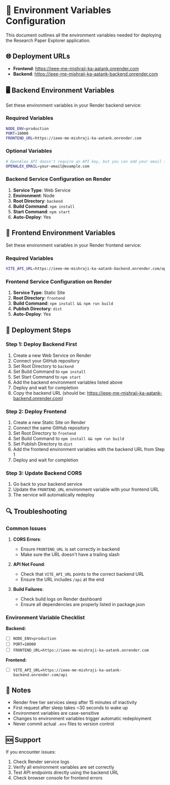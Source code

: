 # 🔧 Environment Variables Configuration

This document outlines all the environment variables needed for deploying the Research Paper Explorer application.

## 🌐 Deployment URLs

- **Frontend**: https://ieee-me-mishraji-ka-aatank.onrender.com
- **Backend**: https://ieee-me-mishraji-ka-aatank-backend.onrender.com

## 🖥️ Backend Environment Variables

Set these environment variables in your Render backend service:

### Required Variables

```bash
NODE_ENV=production
PORT=10000
FRONTEND_URL=https://ieee-me-mishraji-ka-aatank.onrender.com
```

### Optional Variables

```bash
# OpenAlex API doesn't require an API key, but you can add your email for better rate limits
OPENALEX_EMAIL=your-email@example.com
```

### Backend Service Configuration on Render

1. **Service Type**: Web Service
2. **Environment**: Node
3. **Root Directory**: `backend`
4. **Build Command**: `npm install`
5. **Start Command**: `npm start`
6. **Auto-Deploy**: Yes

## 🎨 Frontend Environment Variables

Set these environment variables in your Render frontend service:

### Required Variables

```bash
VITE_API_URL=https://ieee-me-mishraji-ka-aatank-backend.onrender.com/api
```

### Frontend Service Configuration on Render

1. **Service Type**: Static Site
2. **Root Directory**: `frontend`
3. **Build Command**: `npm install && npm run build`
4. **Publish Directory**: `dist`
5. **Auto-Deploy**: Yes

## 🚀 Deployment Steps

### Step 1: Deploy Backend First

1. Create a new Web Service on Render
2. Connect your GitHub repository
3. Set Root Directory to `backend`
4. Set Build Command to `npm install`
5. Set Start Command to `npm start`
6. Add the backend environment variables listed above
7. Deploy and wait for completion
8. Copy the backend URL (should be: https://ieee-me-mishraji-ka-aatank-backend.onrender.com)

### Step 2: Deploy Frontend

1. Create a new Static Site on Render
2. Connect the same GitHub repository
3. Set Root Directory to `frontend`
4. Set Build Command to `npm install && npm run build`
5. Set Publish Directory to `dist`
6. Add the frontend environment variables with the backend URL from Step 1
7. Deploy and wait for completion

### Step 3: Update Backend CORS

1. Go back to your backend service
2. Update the `FRONTEND_URL` environment variable with your frontend URL
3. The service will automatically redeploy

## 🔍 Troubleshooting

### Common Issues

1. **CORS Errors**: 
   - Ensure `FRONTEND_URL` is set correctly in backend
   - Make sure the URL doesn't have a trailing slash

2. **API Not Found**: 
   - Check that `VITE_API_URL` points to the correct backend URL
   - Ensure the URL includes `/api` at the end

3. **Build Failures**: 
   - Check build logs on Render dashboard
   - Ensure all dependencies are properly listed in package.json

### Environment Variable Checklist

**Backend:**
- [ ] `NODE_ENV=production`
- [ ] `PORT=10000`
- [ ] `FRONTEND_URL=https://ieee-me-mishraji-ka-aatank.onrender.com`

**Frontend:**
- [ ] `VITE_API_URL=https://ieee-me-mishraji-ka-aatank-backend.onrender.com/api`

## 📝 Notes

- Render free tier services sleep after 15 minutes of inactivity
- First request after sleep takes ~30 seconds to wake up
- Environment variables are case-sensitive
- Changes to environment variables trigger automatic redeployment
- Never commit actual `.env` files to version control

## 🆘 Support

If you encounter issues:
1. Check Render service logs
2. Verify all environment variables are set correctly
3. Test API endpoints directly using the backend URL
4. Check browser console for frontend errors
